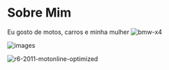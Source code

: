 # Sobre Mim
Eu gosto de motos, carros e minha mulher
![bmw-x4](https://github.com/user-attachments/assets/a11ca498-81cb-4396-8484-c6013e23b106)

![images](https://github.com/user-attachments/assets/8d924a7d-d44d-4080-9dd7-3931cc87781a)

![r6-2011-motonline-optimized](https://github.com/user-attachments/assets/5c5c2821-d7fc-4a22-88ae-1a2b85da899b)
